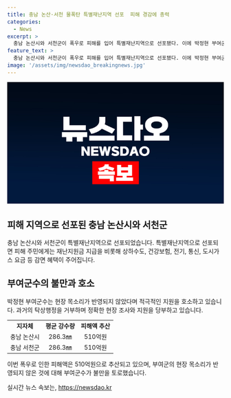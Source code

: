 ```yaml
---
title: 충남 논산·서천 물폭탄 특별재난지역 선포  피해 경감에 총력
categories:
  - News
excerpt: >
  충남 논산시와 서천군이 폭우로 피해를 입어 특별재난지역으로 선포됐다. 이에 박정현 부여군수는 현장의 목소리가 반영되지 않았다며 불만을 토로했다. 특별재난지역으로 지정되면 피해 주민에게는 재난지원금 지급과 감면 혜택이 주어지는데, 박 군수는 부여군이 제외돼 이에 대해 적극적인 지원을 호소했다. 폭우로 인한 피해액은 510억원으로 추산되고, 현장을 정확히 살펴 지원해 달라고 당부했다.
feature_text: >
  충남 논산시와 서천군이 폭우로 피해를 입어 특별재난지역으로 선포됐다. 이에 박정현 부여군수는 현장의 목소리가 반영되지 않았다며 불만을 토로했다. 특별재난지역으로 지정되면 피해 주민에게는 재난지원금 지급과 감면 혜택이 주어지는데, 박 군수는 부여군이 제외돼 이에 대해 적극적인 지원을 호소했다. 폭우로 인한 피해액은 510억원으로 추산되고, 현장을 정확히 살펴 지원해 달라고 당부했다.
image: '/assets/img/newsdao_breakingnews.jpg'
---
```


<p><img src="/assets/img/newsdao_breakingnews.jpg" alt="ontimetimes 속보" /></p>

<h2 data-ke-size="size26">피해 지역으로 선포된 충남 논산시와 서천군</h2>

<p>충남 논산시와 서천군이 특별재난지역으로 선포되었습니다. 특별재난지역으로 선포되면 피해 주민에게는 재난지원금 지급을 비롯해 상하수도, 건강보험, 전기, 통신, 도시가스 요금 등 감면 혜택이 주어집니다.</p>

<h2 data-ke-size="size26">부여군수의 불만과 호소</h2>

<p>박정현 부여군수는 현장 목소리가 반영되지 않았다며 적극적인 지원을 호소하고 있습니다. 과거의 탁상행정을 거부하며 정확한 현장 조사와 지원을 당부하고 있습니다.</p>

<table>
  <tr>
    <td style="text-align: center; height: 17px;"><b>지자체</b></td>
    <td style="text-align: center; height: 17px;"><b>평균 강수량</b></td>
    <td style="text-align: center; height: 17px;"><b>피해액 추산</b></td>
  </tr>
  <tr>
    <td style="text-align: center; height: 17px;">충남 논산시</td>
    <td style="text-align: center; height: 17px;">286.3㎜</td>
    <td style="text-align: center; height: 17px;">510억원</td>
  </tr>
  <tr>
    <td style="text-align: center; height: 17px;">충남 서천군</td>
    <td style="text-align: center; height: 17px;">286.3㎜</td>
    <td style="text-align: center; height: 17px;">510억원</td>
  </tr>
</table>

<p>이번 폭우로 인한 피해액은 510억원으로 추산되고 있으며, 부여군의 현장 목소리가 반영되지 않은 것에 대해 부여군수가 불만을 토로했습니다.</p>
실시간 뉴스 속보는, <a href="https://newsdao.kr" rel="dofollow">https://newsdao.kr</a>



